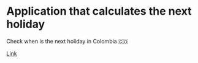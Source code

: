 # Application that calculates the next holiday

Check when is the next holiday in Colombia 🇨🇴

[Link](https://davidyero.github.io/holidays/)
